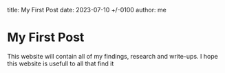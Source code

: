 title: My First Post
date: 2023-07-10 +/-0100
author: me

# My First Post
This website will contain all of my findings, research and write-ups.
I hope this website is usefull to all that find it
